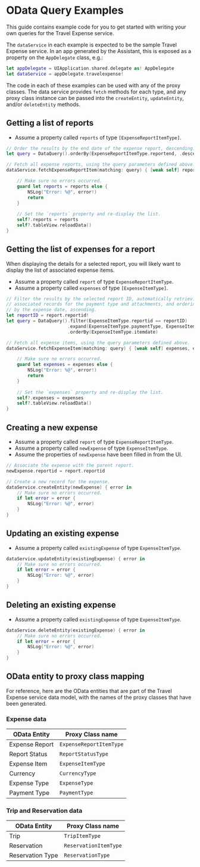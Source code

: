 # OData Query Examples

This guide contains example code for you to get started with writing your own queries for the Travel Expense service.

The `dataService` in each example is expected to be the sample Travel Expense service. In an app generated by the Assistant, this is exposed as a property on the `AppDelegate` class, e.g.:

```swift
let appDelegate = UIApplication.shared.delegate as! AppDelegate
let dataService = appDelegate.travelexpense!
```

The code in each of these examples can be used with any of the proxy classes. The data service provides `fetch` methods for each type, and any proxy class instance can be passed into the `createEntity`, `updateEntity`, and/or `deleteEntity` methods.

## Getting a list of reports

* Assume a property called `reports` of type `[ExpenseReportItemType]`.

```swift
// Order the results by the end date of the expense report, descending.
let query = DataQuery().orderBy(ExpenseReportItemType.reportend, .descending)

// Fetch all expense reports, using the query parameters defined above.
dataService.fetchExpenseReportItem(matching: query) { [weak self] reports, error in

    // Make sure no errors occurred.
    guard let reports = reports else {
        NSLog("Error: %@", error!)
        return
    }
    
    // Set the `reports` property and re-display the list.
    self?.reports = reports
    self?.tableView.reloadData()
}
```

## Getting the list of expenses for a report

When displaying the details for a selected report, you will likely want to display the list of associated expense items.

* Assume a property called `report` of type `ExpenseReportItemType`.
* Assume a property called `expenses` of type `[ExpenseItemType]`.

```swift
// Filter the results by the selected report ID, automatically retrieving
// associated records for the payment type and attachments, and ordering
// by the expense date, ascending.
let reportID = report.reportid!
let query = DataQuery().filter(ExpenseItemType.reportid == reportID)
                       .expand(ExpenseItemType.paymentType, ExpenseItemType.attachments)
                       .orderBy(ExpenseItemType.itemdate)

// Fetch all expense items, using the query parameters defined above.
dataService.fetchExpenseItem(matching: query) { [weak self] expenses, error in

    // Make sure no errors occurred.
    guard let expenses = expenses else {
        NSLog("Error: %@", error!)
        return
    }
    
    // Set the `expenses` property and re-display the list.
    self?.expenses = expenses
    self?.tableView.reloadData()
}
```

## Creating a new expense

* Assume a property called `report` of type `ExpenseReportItemType`.
* Assume a property called `newExpense` of type `ExpenseItemType`.
* Assume the properties of `newExpense` have been filled in from the UI.

```swift
// Associate the expense with the parent report.
newExpense.reportid = report.reportid

// Create a new record for the expense.
dataService.createEntity(newExpense) { error in
    // Make sure no errors occurred.
    if let error = error {
        NSLog("Error: %@", error)
    }
}
```

## Updating an existing expense

* Assume a property called `existingExpense` of type `ExpenseItemType`.

```swift
dataService.updateEntity(existingExpense) { error in
    // Make sure no errors occurred.
    if let error = error {
        NSLog("Error: %@", error)
    }
}
```

## Deleting an existing expense

* Assume a property called `existingExpense` of type `ExpenseItemType`.

```swift
dataService.deleteEntity(existingExpense) { error in
    // Make sure no errors occurred.
    if let error = error {
        NSLog("Error: %@", error)
    }
}
```

## OData entity to proxy class mapping

For reference, here are the OData entities that are part of the Travel Expense service data model, with the names of the proxy classes that have been generated.

### Expense data

| OData Entity  | Proxy Class name |
| ------------- | ------------- |
| Expense Report  | `ExpenseReportItemType`  |
| Report Status  | `ReportStatusType`  |
| Expense Item  | `ExpenseItemType`  |
| Currency  | `CurrencyType`  |
| Expense Type  | `ExpenseType`  |
| Payment Type  | `PaymentType`  |

### Trip and Reservation data

| OData Entity  | Proxy Class name |
| ------------- | ------------- |
| Trip  | `TripItemType`  |
| Reservation  | `ReservationItemType`    |
| Reservation Type  | `ReservationType`   |
